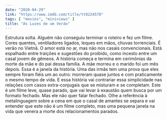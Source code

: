 ```yaml
---
date: "2020-04-29"
link: "https://www.imdb.com/title/tt0224578"
tags: [ "movies", "miniviews" ]
title: "As Luzes de um Verão"
---
```

Estrutura solta. Alguém não conseguiu terminar o roteiro e fez um filme. Cores quentes, ventiladores ligados, leques em mãos, chuvas torrenciais. É verão no Vietnã. O amor está no ar, mas não nos casais convencionais. Está espalhado entre traições e sugestões do proibido, como incesto entre um casal jovem de gêmeos. A história começa e termina em cerimônias da morte da mãe e do pai dessa família. A mãe morreu e o marido foi um mês depois. Essa é a janela da história. Uma das irmãs tem uma prova que eles sempre foram fiéis um ao outro: morreram quase juntos e com praticamente o mesmo tempo de vida. E essa história vai contrariar essa simplicidade nas relações com casos extra-conjugais que se misturam e se completam. Este é um filme leve, quase parado, que vai levar à exaustão quem busca por um formato fechado. Mas ele não quer falar fechado. Olhe a referência à metalinguagem sobre a cena em que o casal de amantes se separa e vai entender que este não é um filme completo, mas uma pequena janela na vida que venera a morte dos relacionamentos parados.
